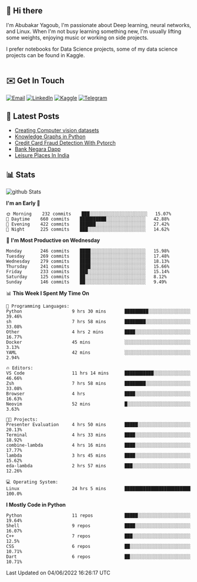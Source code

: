 ## 👋 Hi there

I'm Abubakar Yagoub, I'm passionate about Deep learning, neural networks, and
Linux. When I'm not busy learning something new, I'm usually lifting some
weights, enjoying music or working on side projects.

I prefer notebooks for Data Science projects, some of my data science projects
can be found in Kaggle. <br> <br>

## ✉️ Get In Touch

[![Email](https://img.shields.io/badge/Email-f1f1f1?style=for-the-badge&logo=gmail&logoColor=0f111a)](mailto:hi@blacksuan19.dev)
[![LinkedIn](https://img.shields.io/badge/LinkedIn-0077B5?style=for-the-badge&logo=linkedin&logoColor=white)](https://www.linkedin.com/in/blacksuan19/)
[![Kaggle](https://img.shields.io/badge/Kaggle-5acfff?style=for-the-badge&logo=kaggle&logoColor=white)](http://kaggle.com/abubakaryagob/)
[![Telegram](https://img.shields.io/badge/Telegram-2CA5E0?style=for-the-badge&logo=telegram&logoColor=white)](https://t.me/blacksuan19)

## 📩 Latest Posts

<!-- BLOG-POST-LIST:START -->
- [Creating Computer vision datasets](http://blacksuan19.dev/blog/creating-datasets/)
- [Knowledge Graphs in Python](http://blacksuan19.dev/projects/Knowledge_Graphs/)
- [Credit Card Fraud Detection With Pytorch](http://blacksuan19.dev/projects/credit-card-fraud-detection-with-pytorch/)
- [Bank Negara Dapp](http://blacksuan19.dev/projects/bank-negara/)
- [Leisure Places In India](http://blacksuan19.dev/projects/leisure-places-in-india/)
<!-- BLOG-POST-LIST:END -->

## 📊 Stats

![github Stats](https://github-readme-stats.vercel.app/api?username=blacksuan19&theme=github_dark&show_icons=true&count_private=true&custom_title=Github%20Stats&hide_border=true)

<!--START_SECTION:waka-->
**I'm an Early 🐤** 

```text
🌞 Morning    232 commits    ███░░░░░░░░░░░░░░░░░░░░░░   15.07% 
🌆 Daytime    660 commits    ██████████░░░░░░░░░░░░░░░   42.88% 
🌃 Evening    422 commits    ██████░░░░░░░░░░░░░░░░░░░   27.42% 
🌙 Night      225 commits    ███░░░░░░░░░░░░░░░░░░░░░░   14.62%

```
📅 **I'm Most Productive on Wednesday** 

```text
Monday       246 commits    ████░░░░░░░░░░░░░░░░░░░░░   15.98% 
Tuesday      269 commits    ████░░░░░░░░░░░░░░░░░░░░░   17.48% 
Wednesday    279 commits    ████░░░░░░░░░░░░░░░░░░░░░   18.13% 
Thursday     241 commits    ████░░░░░░░░░░░░░░░░░░░░░   15.66% 
Friday       233 commits    ███░░░░░░░░░░░░░░░░░░░░░░   15.14% 
Saturday     125 commits    ██░░░░░░░░░░░░░░░░░░░░░░░   8.12% 
Sunday       146 commits    ██░░░░░░░░░░░░░░░░░░░░░░░   9.49%

```


📊 **This Week I Spent My Time On** 

```text
💬 Programming Languages: 
Python                   9 hrs 30 mins       █████████░░░░░░░░░░░░░░░░   39.46% 
sh                       7 hrs 58 mins       ████████░░░░░░░░░░░░░░░░░   33.08% 
Other                    4 hrs 2 mins        ████░░░░░░░░░░░░░░░░░░░░░   16.77% 
Docker                   45 mins             ░░░░░░░░░░░░░░░░░░░░░░░░░   3.13% 
YAML                     42 mins             ░░░░░░░░░░░░░░░░░░░░░░░░░   2.94%

🔥 Editors: 
VS Code                  11 hrs 14 mins      ███████████░░░░░░░░░░░░░░   46.66% 
Zsh                      7 hrs 58 mins       ████████░░░░░░░░░░░░░░░░░   33.08% 
Browser                  4 hrs               ████░░░░░░░░░░░░░░░░░░░░░   16.63% 
Neovim                   52 mins             █░░░░░░░░░░░░░░░░░░░░░░░░   3.63%

🐱‍💻 Projects: 
Presenter Evaluation     4 hrs 50 mins       █████░░░░░░░░░░░░░░░░░░░░   20.13% 
Terminal                 4 hrs 33 mins       ████░░░░░░░░░░░░░░░░░░░░░   18.92% 
combine-lambda           4 hrs 16 mins       ████░░░░░░░░░░░░░░░░░░░░░   17.77% 
lambda                   3 hrs 45 mins       ████░░░░░░░░░░░░░░░░░░░░░   15.62% 
eda-lambda               2 hrs 57 mins       ███░░░░░░░░░░░░░░░░░░░░░░   12.26%

💻 Operating System: 
Linux                    24 hrs 5 mins       █████████████████████████   100.0%

```

**I Mostly Code in Python** 

```text
Python                   11 repos            █████░░░░░░░░░░░░░░░░░░░░   19.64% 
Shell                    9 repos             ████░░░░░░░░░░░░░░░░░░░░░   16.07% 
C++                      7 repos             ███░░░░░░░░░░░░░░░░░░░░░░   12.5% 
CSS                      6 repos             ██░░░░░░░░░░░░░░░░░░░░░░░   10.71% 
Dart                     6 repos             ██░░░░░░░░░░░░░░░░░░░░░░░   10.71%

```



 Last Updated on 04/06/2022 16:26:17 UTC
<!--END_SECTION:waka-->
